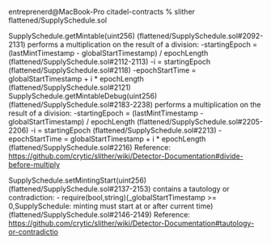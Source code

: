 entreprenerd@MacBook-Pro citadel-contracts % slither flattened/SupplySchedule.sol     


SupplySchedule.getMintable(uint256) (flattened/SupplySchedule.sol#2092-2131) performs a multiplication on the result of a division:
	-startingEpoch = (lastMintTimestamp - globalStartTimestamp) / epochLength (flattened/SupplySchedule.sol#2112-2113)
	-i = startingEpoch (flattened/SupplySchedule.sol#2118)
	-epochStartTime = globalStartTimestamp + i * epochLength (flattened/SupplySchedule.sol#2121)
SupplySchedule.getMintableDebug(uint256) (flattened/SupplySchedule.sol#2183-2238) performs a multiplication on the result of a division:
	-startingEpoch = (lastMintTimestamp - globalStartTimestamp) / epochLength (flattened/SupplySchedule.sol#2205-2206)
	-i = startingEpoch (flattened/SupplySchedule.sol#2213)
	-epochStartTime = globalStartTimestamp + i * epochLength (flattened/SupplySchedule.sol#2216)
Reference: https://github.com/crytic/slither/wiki/Detector-Documentation#divide-before-multiply


SupplySchedule.setMintingStart(uint256) (flattened/SupplySchedule.sol#2137-2153) contains a tautology or contradiction:
	- require(bool,string)(_globalStartTimestamp >= 0,SupplySchedule: minting must start at or after current time) (flattened/SupplySchedule.sol#2146-2149)
Reference: https://github.com/crytic/slither/wiki/Detector-Documentation#tautology-or-contradictio